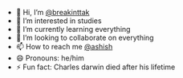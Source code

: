 - 👋 Hi, I’m [@breakinttak](https://github.com/breakinttak)
- 👀 I’m interested in studies
- 🌱 I’m currently learning everything
- 💞️ I’m looking to collaborate on everything
- 📫 How to reach me [@ashish](https://instagram.com/ashishkumar15678)
- 😄 Pronouns: he/him
- ⚡ Fun fact: Charles darwin died after his lifetime
<!---
breakinttak/breakinttak is a ✨ special ✨ repository because its `README.md` (this file) appears on your GitHub profile.
You can click the Preview link to take a look at your changes.
--->

